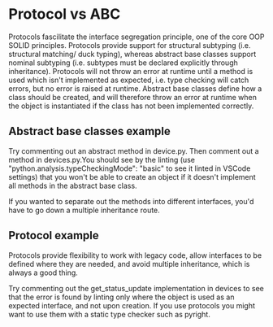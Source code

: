 # Protocol vs ABC
Protocols fascilitate the interface segregation principle, one of the core OOP SOLID principles. Protocols provide support for structural subtyping (i.e. structural matching/ duck typing), whereas abstract base classes support nominal subtyping (i.e. subtypes must be declared explicitly through inheritance). Protocols will not throw an error at runtime until a method is used which isn't  implemented as expected, i.e. type checking will catch errors, but no error is raised at runtime. Abstract base classes define how a class should be created, and will therefore throw an error at runtime when the object is instantiated if the class has not been implemented correctly.

## Abstract base classes example
Try commenting out an abstract method in device.py. Then comment out a method in devices.py.You should see by the linting (use "python.analysis.typeCheckingMode": "basic" to see it linted in VSCode settings) that you won't be able to create an object if it doesn't implement all methods in the abstract base class.

If you wanted to separate out the methods into different interfaces, you'd have to go down a multiple inheritance route.

## Protocol example
Protocols provide flexibility to work with legacy code, allow interfaces to be defined where they are needed, and avoid multiple inheritance, which is always a good thing.

Try commenting out the get_status_update implementation in devices to see that the error is found by linting only where the object is used as an expected interface, and not upon creation. If you use protocols you might want to use them with a static type checker such as pyright.
